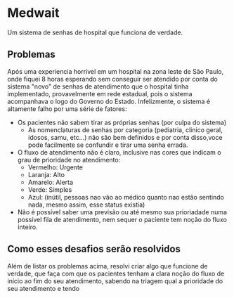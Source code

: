 # Medwait
Um sistema de senhas de hospital que funciona de verdade.

## Problemas
Após uma experiencia horrível em um hospital na zona leste de São Paulo, onde fiquei 8 horas esperando sem conseguir ser atendido por conta do sistema "novo" de senhas de atendimento que o hospital tinha implementado, provavelmente em rede estadual, pois o sistema acompanhava o logo do Governo do Estado. Infelizmente, o sistema é altamente falho por uma série de fatores:

- Os pacientes não sabem tirar as próprias senhas (por culpa do sistema)
  - As nomenclaturas de senhas por categoria (pediatria, clinico geral, idosos, samu, etc...) não são bem definidos e por conta disso,voce pode facilmente se confundir e tirar uma senha errada.
- O fluxo de atendimento não é claro, inclusive nas cores que indicam o grau de prioridade no atendimento:
  - Vermelho: Urgente
  - Laranja:  Alto
  - Amarelo:  Alerta
  - Verde:    Simples
  - Azul: (inútil, pessoas nao vão ao médico quanto nao estão sentindo nada, mesmo assim, esse status existia)
- Não é possível saber uma previsão ou até mesmo sua prioriadade numa possível fila de atendimento, nem sequer o paciente tem noção do fluxo inteiro.

## Como esses desafios serão resolvidos
Além de listar os problemas acima, resolvi criar algo que funcione de verdade, que faça com que os pacientes tenham a clara noção do fluxo de início ao fim do seu atendimento, sabendo na triagem qual a prioridade do seu atendimento e tendo 
